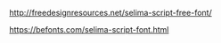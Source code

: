 http://freedesignresources.net/selima-script-free-font/

https://befonts.com/selima-script-font.html